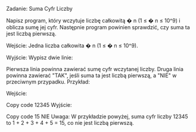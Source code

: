 
Zadanie: Suma Cyfr Liczby

Napisz program, który wczytuje liczbę całkowitą 
�
n (1 ≤ 
�
n ≤ 10^9) i oblicza sumę jej cyfr. Następnie program powinien sprawdzić, czy suma ta jest liczbą pierwszą.

Wejście:
Jedna liczba całkowita 
�
n (1 ≤ 
�
n ≤ 10^9).

Wyjście:
Wypisz dwie linie:

Pierwsza linia powinna zawierać sumę cyfr wczytanej liczby.
Druga linia powinna zawierać "TAK", jeśli suma ta jest liczbą pierwszą, a "NIE" w przeciwnym przypadku.
Przykład:

Wejście:

Copy code
12345
Wyjście:

Copy code
15
NIE
Uwaga: W przykładzie powyżej, suma cyfr liczby 12345 to 1 + 2 + 3 + 4 + 5 = 15, co nie jest liczbą pierwszą.